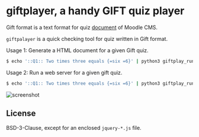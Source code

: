 # giftplayer, a handy GIFT quiz player

Gift format is a text format for quiz [document](https://docs.moodle.org/23/en/GIFT_format) of Moodle CMS.

`giftpalayer` is a quick checking tool for quiz written in Gift format.

Usage 1: Generate a HTML document for a given Gift quiz.

```sh
$ echo '::Q1:: Two times three equals {=six =6}' | python3 giftplay_run.py html - | bcat
```

Usage 2: Run a web server for a given gift quiz.

```sh
$ echo '::Q1:: Two times three equals {=six =6}' | python3 giftplay_run.py web -
```

![screenshot](https://cloud.githubusercontent.com/assets/1262286/23339329/61293a0c-fc63-11e6-85fa-ccb2a2b04d60.jpg)

## License

BSD-3-Clause, except for an enclosed `jquery-*.js` file.
